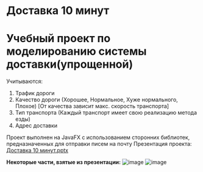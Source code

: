 # Доставка 10 минут
# Учебный проект по моделированию системы доставки(упрощенной)

Учитываются:
1. Трафик дороги
2. Качество дороги (Хорошее, Нормальное, Хуже нормального, Плохое) [От качества зависит макс. скорость транспорта]
3. Тип транспорта (Каждый транспорт имеет свою реализацию метода езды)
4. Адрес доставки

Проект выполнен на JavaFX с использованием сторонних библиотек, предназначенных для отправки писем на почту
Презентация проекта:
[Доставка 10 минут.pptx](https://github.com/Ivan1507/Delivery_for_10minutes/files/7139264/10.pptx)


**Некоторые части, взятые из презентации:**
![image](https://user-images.githubusercontent.com/20001037/132749777-924d22b1-ae52-481f-b925-d6ea5b81a733.png)
![image](https://user-images.githubusercontent.com/20001037/132750544-2c112fca-b20f-482d-b2fb-b782c4a0004f.png)

